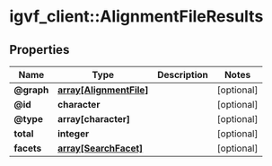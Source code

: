 # igvf_client::AlignmentFileResults


## Properties
Name | Type | Description | Notes
------------ | ------------- | ------------- | -------------
**@graph** | [**array[AlignmentFile]**](AlignmentFile.md) |  | [optional] 
**@id** | **character** |  | [optional] 
**@type** | **array[character]** |  | [optional] 
**total** | **integer** |  | [optional] 
**facets** | [**array[SearchFacet]**](SearchFacet.md) |  | [optional] 


